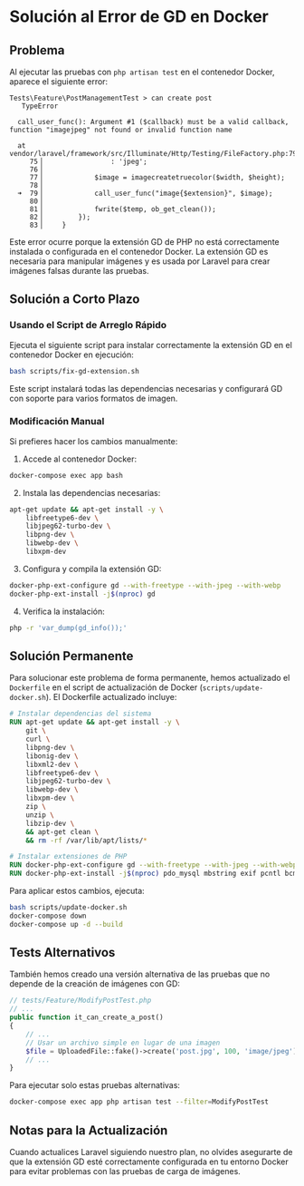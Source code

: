 # Solución al Error de GD en Docker

## Problema

Al ejecutar las pruebas con `php artisan test` en el contenedor Docker, aparece el siguiente error:

```
Tests\Feature\PostManagementTest > can create post
   TypeError 

  call_user_func(): Argument #1 ($callback) must be a valid callback, function "imagejpeg" not found or invalid function name

  at vendor/laravel/framework/src/Illuminate/Http/Testing/FileFactory.php:79
     75▕                 : 'jpeg';
     76▕ 
     77▕             $image = imagecreatetruecolor($width, $height);
     78▕ 
  ➜  79▕             call_user_func("image{$extension}", $image);
     80▕ 
     81▕             fwrite($temp, ob_get_clean());
     82▕         });
     83▕     }
```

Este error ocurre porque la extensión GD de PHP no está correctamente instalada o configurada en el contenedor Docker. La extensión GD es necesaria para manipular imágenes y es usada por Laravel para crear imágenes falsas durante las pruebas.

## Solución a Corto Plazo

### Usando el Script de Arreglo Rápido

Ejecuta el siguiente script para instalar correctamente la extensión GD en el contenedor Docker en ejecución:

```bash
bash scripts/fix-gd-extension.sh
```

Este script instalará todas las dependencias necesarias y configurará GD con soporte para varios formatos de imagen.

### Modificación Manual

Si prefieres hacer los cambios manualmente:

1. Accede al contenedor Docker:
```bash
docker-compose exec app bash
```

2. Instala las dependencias necesarias:
```bash
apt-get update && apt-get install -y \
    libfreetype6-dev \
    libjpeg62-turbo-dev \
    libpng-dev \
    libwebp-dev \
    libxpm-dev
```

3. Configura y compila la extensión GD:
```bash
docker-php-ext-configure gd --with-freetype --with-jpeg --with-webp
docker-php-ext-install -j$(nproc) gd
```

4. Verifica la instalación:
```bash
php -r 'var_dump(gd_info());'
```

## Solución Permanente

Para solucionar este problema de forma permanente, hemos actualizado el `Dockerfile` en el script de actualización de Docker (`scripts/update-docker.sh`). El Dockerfile actualizado incluye:

```dockerfile
# Instalar dependencias del sistema
RUN apt-get update && apt-get install -y \
    git \
    curl \
    libpng-dev \
    libonig-dev \
    libxml2-dev \
    libfreetype6-dev \
    libjpeg62-turbo-dev \
    libwebp-dev \
    libxpm-dev \
    zip \
    unzip \
    libzip-dev \
    && apt-get clean \
    && rm -rf /var/lib/apt/lists/*

# Instalar extensiones de PHP
RUN docker-php-ext-configure gd --with-freetype --with-jpeg --with-webp
RUN docker-php-ext-install -j$(nproc) pdo_mysql mbstring exif pcntl bcmath gd zip
```

Para aplicar estos cambios, ejecuta:

```bash
bash scripts/update-docker.sh
docker-compose down
docker-compose up -d --build
```

## Tests Alternativos

También hemos creado una versión alternativa de las pruebas que no depende de la creación de imágenes con GD:

```php
// tests/Feature/ModifyPostTest.php
// ...
public function it_can_create_a_post()
{
    // ...
    // Usar un archivo simple en lugar de una imagen
    $file = UploadedFile::fake()->create('post.jpg', 100, 'image/jpeg');
    // ...
}
```

Para ejecutar solo estas pruebas alternativas:

```bash
docker-compose exec app php artisan test --filter=ModifyPostTest
```

## Notas para la Actualización

Cuando actualices Laravel siguiendo nuestro plan, no olvides asegurarte de que la extensión GD esté correctamente configurada en tu entorno Docker para evitar problemas con las pruebas de carga de imágenes. 

